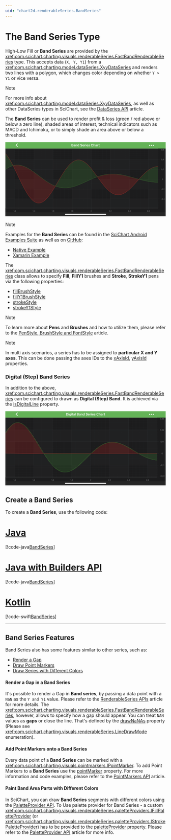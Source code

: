 ```yaml
---
uid: "chart2d.renderableSeries.BandSeries"
---
```


# The Band Series Type
High-Low Fill or **Band Series** are provided by the <xref:com.scichart.charting.visuals.renderableSeries.FastBandRenderableSeries> type. This accepts data (`X, Y, Y1`) from a <xref:com.scichart.charting.model.dataSeries.XyyDataSeries> and renders two lines with a polygon, which changes color depending on whether `Y > Y1` or vice versa.

> [!NOTE]
> For more info about <xref:com.scichart.charting.model.dataSeries.XyyDataSeries>, as well as other DataSeries types in SciChart, see the [DataSeries API](xref:chart2d.DataSeriesAPIs) article.

The **Band Series** can be used to render profit & loss (green / red above or below a zero line), shaded areas of interest, technical indicators such as MACD and Ichimoku, or to simply shade an area above or below a threshold.

![Band Series Type](images/band-chart-example.png)

> [!NOTE]
> Examples for the **Band Series** can be found in the [SciChart Android Examples Suite](https://www.scichart.com/examples/android-chart/) as well as on [GitHub](https://github.com/ABTSoftware/SciChart.Android.Examples):
> - [Native Example](https://www.scichart.com/example/android-chart-example-band-series-chart/)
> - [Xamarin Example](https://www.scichart.com/example/xamarin-chart-band-chart-example/)

The <xref:com.scichart.charting.visuals.renderableSeries.FastBandRenderableSeries> class allows to specify **Fill**, **FillY1** brushes and **Stroke**, **StrokeY1** pens via the following properties:
- [fillBrushStyle](xref:com.scichart.charting.visuals.renderableSeries.BaseBandRenderableSeries.setFillBrushStyle(com.scichart.drawing.common.BrushStyle))
- [fillY1BrushStyle](xref:com.scichart.charting.visuals.renderableSeries.BaseBandRenderableSeries.setFillY1BrushStyle(com.scichart.drawing.common.BrushStyle))
- [strokeStyle](xref:com.scichart.charting.visuals.renderableSeries.BaseRenderableSeries.setStrokeStyle(com.scichart.drawing.common.PenStyle))
- [strokeY1Style](xref:com.scichart.charting.visuals.renderableSeries.BaseBandRenderableSeries.setStrokeY1Style(com.scichart.drawing.common.PenStyle))

> [!NOTE]
> To learn more about **Pens** and **Brushes** and how to utilize them, please refer to the [PenStyle, BrushStyle and FontStyle](xref:stylingAndTheming.PenStyleBrushStyleAndFontStyle) article.

> [!NOTE]
> In multi axis scenarios, a series has to be assigned to **particular X and Y axes**. This can be done passing the axes IDs to the [xAxisId](xref:com.scichart.charting.visuals.renderableSeries.IRenderableSeries.setXAxisId(java.lang.String)), [yAxisId](xref:com.scichart.charting.visuals.renderableSeries.IRenderableSeries.setYAxisId(java.lang.String)) properties.

### Digital (Step) Band Series
In addition to the above, <xref:com.scichart.charting.visuals.renderableSeries.FastBandRenderableSeries> can be configured to drawn as **Digital (Step) Band**. It is achieved via the 
[isDigitalLine](xref:com.scichart.charting.visuals.renderableSeries.FastBandRenderableSeries.setIsDigitalLine(boolean)) property.

![Digital Band Series Type](images/digital-band-chart-example.png)

## Create a Band Series
To create a **Band Series**, use the following code:

# [Java](#tab/java)
[!code-java[BandSeries](../../../samples/sandbox/app/src/main/java/com/scichart/docsandbox/examples/java/series2d/BandSeries2D.java#Example)]
# [Java with Builders API](#tab/javaBuilder)
[!code-java[BandSeries](../../../samples/sandbox/app/src/main/java/com/scichart/docsandbox/examples/javaBuilder/series2d/BandSeries2D.java#Example)]
# [Kotlin](#tab/kotlin)
[!code-swift[BandSeries](../../../samples/sandbox/app/src/main/java/com/scichart/docsandbox/examples/kotlin/series2d/BandSeries2D.kt#Example)]
***

## Band Series Features
Band Series also has some features similar to other series, such as:
- [Render a Gap](#render-a-gap-in-a-band-series)
- [Draw Point Markers](#add-point-markers-onto-a-band-series)
- [Draw Series with Different Colors](#paint-band-area-parts-with-different-colors)

#### Render a Gap in a Band Series
It's possible to render a Gap in **Band series**, by passing a data point with a `NaN` as the `Y and Y1` value. Please refer to the [RenderableSeries APIs](xref:chart2d.2DChartTypes#adding-a-gap-onto-a-renderableseries) article for more details. The <xref:com.scichart.charting.visuals.renderableSeries.FastBandRenderableSeries>, however, allows to specify how a gap should appear. You can treat `NAN` values as **gaps** or close the line. That's defined by the [drawNaNAs](xref:com.scichart.charting.visuals.renderableSeries.BaseRenderableSeries.setDrawNaNAs(com.scichart.charting.visuals.renderableSeries.LineDrawMode)) property (Please see <xref:com.scichart.charting.visuals.renderableSeries.LineDrawMode> enumeration).

#### Add Point Markers onto a Band Series
Every data point of a **Band Series** can be marked with a <xref:com.scichart.charting.visuals.pointmarkers.IPointMarker>. To add Point Markers to a **Band Series** use the [pointMarker](xref:com.scichart.charting.visuals.renderableSeries.IRenderableSeries.setPointMarker*) property. For more information and code examples, please refer to the [PointMarkers API](xref:chart2d.PointMarkerAPI) article.

#### Paint Band Area Parts with Different Colors
In SciChart, you can draw **Band Series** segments with different colors using the [PaletteProvider API](xref:chart2d.PaletteProviderAPI). 
To Use palette provider for Band Series - a custom <xref:com.scichart.charting.visuals.renderableSeries.paletteProviders.IFillPaletteProvider> (or <xref:com.scichart.charting.visuals.renderableSeries.paletteProviders.IStrokePaletteProvider>) has to be provided to the [paletteProvider](xref:com.scichart.charting.visuals.renderableSeries.IRenderableSeries.setPaletteProvider(com.scichart.charting.visuals.renderableSeries.paletteProviders.IPaletteProvider)) property. Please refer to the [PaletteProvider API](xref:chart2d.PaletteProviderAPI) article for more info.
